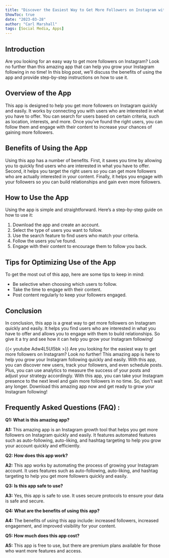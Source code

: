 ```yaml
---
title: "Discover the Easiest Way to Get More Followers on Instagram with This Amazing App!"
ShowToc: true 
date: "2023-03-28"
author: "Carl Marshall" 
tags: [Social Media, Apps]
---
```

## Introduction 
Are you looking for an easy way to get more followers on Instagram? Look no further than this amazing app that can help you grow your Instagram following in no time! In this blog post, we’ll discuss the benefits of using the app and provide step-by-step instructions on how to use it. 

## Overview of the App
This app is designed to help you get more followers on Instagram quickly and easily. It works by connecting you with users who are interested in what you have to offer. You can search for users based on certain criteria, such as location, interests, and more. Once you’ve found the right users, you can follow them and engage with their content to increase your chances of gaining more followers. 

## Benefits of Using the App
Using this app has a number of benefits. First, it saves you time by allowing you to quickly find users who are interested in what you have to offer. Second, it helps you target the right users so you can get more followers who are actually interested in your content. Finally, it helps you engage with your followers so you can build relationships and gain even more followers. 

## How to Use the App
Using the app is simple and straightforward. Here’s a step-by-step guide on how to use it: 

1. Download the app and create an account. 
2. Select the type of users you want to follow. 
3. Use the search feature to find users who match your criteria. 
4. Follow the users you’ve found. 
5. Engage with their content to encourage them to follow you back. 

## Tips for Optimizing Use of the App
To get the most out of this app, here are some tips to keep in mind: 

- Be selective when choosing which users to follow. 
- Take the time to engage with their content. 
- Post content regularly to keep your followers engaged. 

## Conclusion
In conclusion, this app is a great way to get more followers on Instagram quickly and easily. It helps you find users who are interested in what you have to offer and allows you to engage with them to build relationships. So give it a try and see how it can help you grow your Instagram following!

{{< youtube Adw4L5Ul5bk >}} 
Are you looking for the easiest way to get more followers on Instagram? Look no further! This amazing app is here to help you grow your Instagram following quickly and easily. With this app, you can discover new users, track your followers, and even schedule posts. Plus, you can use analytics to measure the success of your posts and adjust your strategy accordingly. With this app, you can take your Instagram presence to the next level and gain more followers in no time. So, don't wait any longer. Download this amazing app now and get ready to grow your Instagram following!

## Frequently Asked Questions (FAQ) :
**Q1: What is this amazing app?**

**A1:** This amazing app is an Instagram growth tool that helps you get more followers on Instagram quickly and easily. It features automated features such as auto-following, auto-liking, and hashtag targeting to help you grow your account quickly and efficiently.

**Q2: How does this app work?**

**A2:** This app works by automating the process of growing your Instagram account. It uses features such as auto-following, auto-liking, and hashtag targeting to help you get more followers quickly and easily.

**Q3: Is this app safe to use?**

**A3:** Yes, this app is safe to use. It uses secure protocols to ensure your data is safe and secure.

**Q4: What are the benefits of using this app?**

**A4:** The benefits of using this app include: increased followers, increased engagement, and improved visibility for your content.

**Q5: How much does this app cost?**

**A5:** This app is free to use, but there are premium plans available for those who want more features and access.


